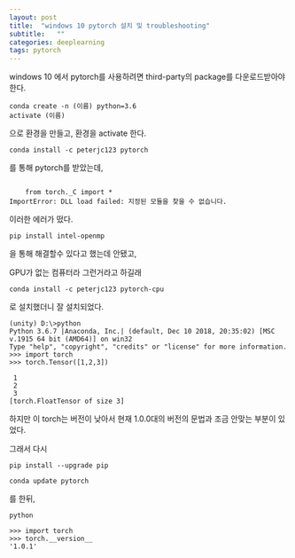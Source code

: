 ```yaml
---
layout: post
title:  "windows 10 pytorch 설치 및 troubleshooting"
subtitle:   ""
categories: deeplearning
tags: pytorch
---
```


windows 10 에서 pytorch를 사용하려면 third-party의 package를 다운로드받아야한다.
~~~
conda create -n (이름) python=3.6
activate (이름)
~~~
으로 환경을 만들고, 환경을 activate 한다.
~~~
conda install -c peterjc123 pytorch
~~~
를 통해 pytorch를 받았는데, 

~~~

    from torch._C import *
ImportError: DLL load failed: 지정된 모듈을 찾을 수 없습니다.
~~~
이러한 에러가 떴다.

~~~
pip install intel-openmp
~~~

을 통해 해결할수 있다고 했는데 안됐고,

GPU가 없는 컴퓨터라 그런거라고 하길래

~~~
conda install -c peterjc123 pytorch-cpu
~~~

로 설치했더니 잘 설치되었다.
~~~
(unity) D:\>python
Python 3.6.7 |Anaconda, Inc.| (default, Dec 10 2018, 20:35:02) [MSC v.1915 64 bit (AMD64)] on win32
Type "help", "copyright", "credits" or "license" for more information.
>>> import torch
>>> torch.Tensor([1,2,3])

 1
 2
 3
[torch.FloatTensor of size 3]
~~~
하지만 이 torch는 버전이 낮아서 현재 1.0.0대의 버전의 문법과 조금 안맞는 부분이 있었다.

그래서 다시 

~~~
pip install --upgrade pip

conda update pytorch
~~~
를 한뒤, 

~~~
python

>>> import torch
>>> torch.__version__
'1.0.1'
~~~
